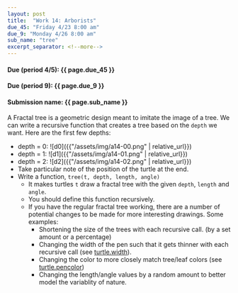 ```yaml
---
layout: post
title:  "Work 14: Arborists"
due_45: "Friday 4/23 8:00 am"
due_9: "Monday 4/26 8:00 am"
sub_name: "tree"
excerpt_separator: <!--more-->
---
```


#### Due (period 4/5): {{ page.due_45 }}
#### Due (period 9): {{ page.due_9 }}

#### Submission name: {{ page.sub_name }}
<!--more-->

A Fractal tree is a geometric design meant to imitate the image of a tree. We can write a recursive function that creates a tree based on the `depth` we want. Here are the first few depths:
  * depth = 0: ![d0]({{"/assets/img/a14-00.png" | relative_url}})
  * depth = 1: ![d1]({{"/assets/img/a14-01.png" | relative_url}})
  * depth = 2: ![d2]({{"/assets/img/a14-02.png" | relative_url}})
  * Take particular note of the position of the turtle at the end.
* Write a function, `tree(t, depth, length, angle)`
  * It makes turtles `t` draw a fractal tree with the given `depth`, `length` and `angle`.
  * You should define this function recursively.
  * If you have the regular fractal tree working, there are a number of potential changes to be made for more interesting drawings. Some examples:
    - Shortening the size of the trees with each recursive call. (by a set amount or a percentage)
    - Changing the width of the pen such that it gets thinner with each recursive call (see [turtle.width](https://docs.python.org/3/library/turtle.html#turtle.width)).
    - Changing the color to more closely match tree/leaf colors (see [turtle.pencolor](https://docs.python.org/3/library/turtle.html#turtle.pencolor))
    - Changing the length/angle values by a random amount to better model the variablity of nature.
